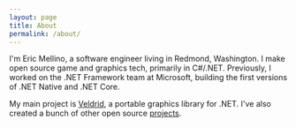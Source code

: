 ```yaml
---
layout: page
title: About
permalink: /about/
---
```


I'm Eric Mellino, a software engineer living in Redmond, Washington. I make open source game and graphics tech, primarily in C#/.NET. Previously, I worked on the .NET Framework team at Microsoft, building the first versions of .NET Native and .NET Core.

My main project is [Veldrid](veldrid.dev), a portable graphics library for .NET. I've also created a bunch of other open source [projects](/projects/).
